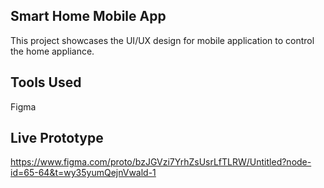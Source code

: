 ## Smart Home Mobile App
This project showcases the UI/UX design for mobile application to control the home appliance.

## Tools Used
Figma

## Live Prototype
https://www.figma.com/proto/bzJGVzi7YrhZsUsrLfTLRW/Untitled?node-id=65-64&t=wy35yumQejnVwald-1
